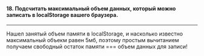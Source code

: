 <h4>18. Подсчитать максимальный объем данных, который можно записать в localStorage вашего браузера.</h4>

---

Нашел занятый объем памяти в localStorage, и насколько известно максимальный объекм равен 5мб, поэтому простым вычитанием получаем свободный остаток памяти === объем данных для записи!
